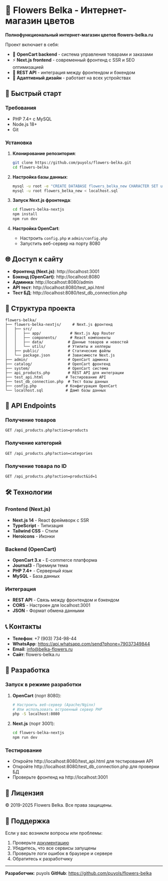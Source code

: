 # 🌸 Flowers Belka - Интернет-магазин цветов

**Полнофункциональный интернет-магазин цветов flowers-belka.ru**

Проект включает в себя:
- 🛒 **OpenCart backend** - система управления товарами и заказами
- ⚡ **Next.js frontend** - современный фронтенд с SSR и SEO оптимизацией
- 🔗 **REST API** - интеграция между фронтендом и бэкендом
- 📱 **Адаптивный дизайн** - работает на всех устройствах

## 🚀 Быстрый старт

### Требования
- PHP 7.4+ с MySQL
- Node.js 18+
- Git

### Установка

1. **Клонирование репозитория**:
   ```bash
   git clone https://github.com/puyols/flowers-belka.git
   cd flowers-belka
   ```

2. **Настройка базы данных**:
   ```bash
   mysql -u root -e "CREATE DATABASE flowers_belka_new CHARACTER SET utf8 COLLATE utf8_general_ci;"
   mysql -u root flowers_belka_new < localhost.sql
   ```

3. **Запуск Next.js фронтенда**:
   ```bash
   cd flowers-belka-nextjs
   npm install
   npm run dev
   ```

4. **Настройка OpenCart**:
   - Настроить `config.php` и `admin/config.php`
   - Запустить веб-сервер на порту 8080

## 🌐 Доступ к сайту

- **Фронтенд (Next.js)**: http://localhost:3001
- **Бэкенд (OpenCart)**: http://localhost:8080
- **Админка**: http://localhost:8080/admin
- **API тест**: http://localhost:8080/test_api.html
- **Тест БД**: http://localhost:8080/test_db_connection.php

## 📁 Структура проекта

```
flowers-belka/
├── flowers-belka-nextjs/     # Next.js фронтенд
│   ├── src/
│   │   ├── app/             # Next.js App Router
│   │   ├── components/      # React компоненты
│   │   ├── data/           # Данные товаров и новостей
│   │   └── utils/          # Утилиты и хелперы
│   ├── public/             # Статические файлы
│   └── package.json        # Зависимости Next.js
├── admin/                  # OpenCart админка
├── catalog/                # OpenCart фронтенд
├── system/                 # OpenCart система
├── api_products.php        # REST API для интеграции
├── test_api.html          # Тестирование API
├── test_db_connection.php  # Тест базы данных
├── config.php             # Конфигурация OpenCart
└── localhost.sql          # Дамп базы данных
```

## 🔧 API Endpoints

### Получение товаров
```
GET /api_products.php?action=products
```

### Получение категорий
```
GET /api_products.php?action=categories
```

### Получение товара по ID
```
GET /api_products.php?action=product&id=1
```

## 🛠 Технологии

### Frontend (Next.js)
- **Next.js 14** - React фреймворк с SSR
- **TypeScript** - Типизация
- **Tailwind CSS** - Стили
- **Heroicons** - Иконки

### Backend (OpenCart)
- **OpenCart 3.x** - E-commerce платформа
- **Journal3** - Премиум тема
- **PHP 7.4+** - Серверный язык
- **MySQL** - База данных

### Интеграция
- **REST API** - Связь между фронтендом и бэкендом
- **CORS** - Настроен для localhost:3001
- **JSON** - Формат обмена данными

## 📞 Контакты

- **Телефон**: +7 (903) 734-98-44
- **WhatsApp**: https://api.whatsapp.com/send?phone=79037349844
- **Email**: info@belka-flowers.ru
- **Сайт**: flowers-belka.ru

## 🔄 Разработка

### Запуск в режиме разработки

1. **OpenCart** (порт 8080):
   ```bash
   # Настроить веб-сервер (Apache/Nginx)
   # Или использовать встроенный сервер PHP
   php -S localhost:8080
   ```

2. **Next.js** (порт 3001):
   ```bash
   cd flowers-belka-nextjs
   npm run dev
   ```

### Тестирование

- Откройте http://localhost:8080/test_api.html для тестирования API
- Откройте http://localhost:8080/test_db_connection.php для проверки БД
- Проверьте фронтенд на http://localhost:3001

## 📝 Лицензия

© 2019-2025 Flowers Belka. Все права защищены.

## 🤝 Поддержка

Если у вас возникли вопросы или проблемы:

1. Проверьте [документацию](PERSONALIZED_SETUP.md)
2. Убедитесь, что все сервисы запущены
3. Проверьте логи ошибок в браузере и сервере
4. Обратитесь к разработчику

---

**Разработчик**: puyols
**GitHub**: https://github.com/puyols/flowers-belka
